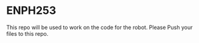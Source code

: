 ENPH253
=======
This repo will be used to work on the code for the robot.
Please Push your files to this repo.
